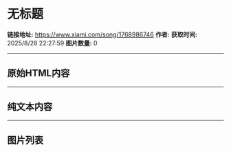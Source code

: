 # 无标题

**链接地址:** https://www.xiami.com/song/1768986746
**作者:** 
**获取时间:** 2025/8/28 22:27:59
**图片数量:** 0

---

## 原始HTML内容



---

## 纯文本内容



---

## 图片列表


